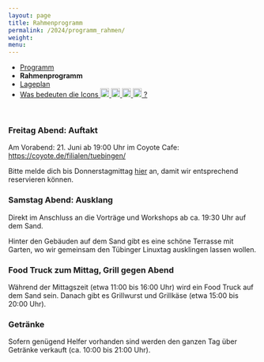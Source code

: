 ```yaml
---
layout: page
title: Rahmenprogramm
permalink: /2024/programm_rahmen/
weight:
menu:
---
```


* <a href="../programm/">Programm</a>
* <span style="font-weight: bold;">Rahmenprogramm</span>
* <a href="../lageplan/">Lageplan</a>
* <a href="../programm_was_bedeuten_die_icons">Was bedeuten die Icons <img height="18" width="18" src="../../images/workshop.svg"> <img height="18" width="18" src="../../images/talk.svg"> <img height="18" width="18" src="../../images/talk2.svg"> <img height="18" width="18" src="../../images/lightning.svg"> ?</a>

<br/>

### Freitag Abend: Auftakt

Am Vorabend: 21. Juni ab 19:00 Uhr im Coyote Cafe: https://coyote.de/filialen/tuebingen/

Bitte melde dich bis Donnerstagmittag [hier](https://cloud.fsi.uni-tuebingen.de/apps/forms/s/cRXXErfYsQot9d2Sb3CH5XMJ) an, damit wir entsprechend reservieren können.

### Samstag Abend: Ausklang

Direkt im Anschluss an die Vorträge und Workshops ab ca. 19:30 Uhr auf dem Sand.

Hinter den Gebäuden auf dem Sand gibt es eine schöne Terrasse mit Garten, wo wir
gemeinsam den Tübinger Linuxtag ausklingen lassen wollen.

### Food Truck zum Mittag, Grill gegen Abend

Während der Mittagszeit (etwa 11:00 bis 16:00 Uhr) wird
ein Food Truck auf dem Sand sein.
Danach gibt es Grillwurst und Grillkäse (etwa 15:00 bis 20:00 Uhr).

### Getränke

Sofern genügend Helfer vorhanden sind werden den ganzen Tag über Getränke
verkauft (ca. 10:00 bis 21:00 Uhr).
